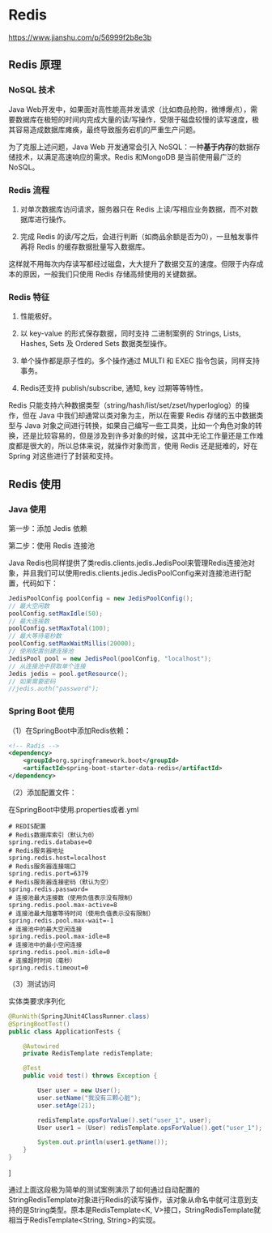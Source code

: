 # Redis

https://www.jianshu.com/p/56999f2b8e3b

## Redis 原理

### NoSQL 技术

Java Web开发中，如果面对高性能高并发请求（比如商品抢购，微博爆点），需要数据库在极短的时间内完成大量的读/写操作，受限于磁盘较慢的读写速度，极其容易造成数据库瘫痪，最终导致服务宕机的严重生产问题。

为了克服上述问题，Java Web 开发通常会引入 NoSQL：一种**基于内存**的数据存储技术，以满足高速响应的需求。Redis 和MongoDB 是当前使用最广泛的 NoSQL。

### Redis 流程

1. 对单次数据库访问请求，服务器只在 Redis 上读/写相应业务数据，而不对数据库进行操作。

2. 完成 Redis 的读/写之后，会进行判断（如商品余额是否为0），一旦触发事件再将 Redis 的缓存数据批量写入数据库。

这样就不用每次内存读写都经过磁盘，大大提升了数据交互的速度。但限于内存成本的原因，一般我们只使用 Redis 存储高频使用的关键数据。

### Redis 特征

1. 性能极好。

2. 以 key-value 的形式保存数据，同时支持 二进制案例的 Strings, Lists, Hashes, Sets 及 Ordered Sets 数据类型操作。
   
3. 单个操作都是原子性的。多个操作通过 MULTI 和 EXEC 指令包装，同样支持事务。

4. Redis还支持 publish/subscribe, 通知, key 过期等等特性。





Redis 只能支持六种数据类型（string/hash/list/set/zset/hyperloglog）的操作，但在 Java 中我们却通常以类对象为主，所以在需要 Redis 存储的五中数据类型与 Java 对象之间进行转换，如果自己编写一些工具类，比如一个角色对象的转换，还是比较容易的，但是涉及到许多对象的时候，这其中无论工作量还是工作难度都是很大的，所以总体来说，就操作对象而言，使用 Redis 还是挺难的，好在 Spring 对这些进行了封装和支持。

## Redis 使用

### Java 使用

第一步：添加 Jedis 依赖

第二步：使用 Redis 连接池

Java Redis也同样提供了类redis.clients.jedis.JedisPool来管理Redis连接池对象，并且我们可以使用redis.clients.jedis.JedisPoolConfig来对连接池进行配置，代码如下：

```java
JedisPoolConfig poolConfig = new JedisPoolConfig();
// 最大空闲数
poolConfig.setMaxIdle(50);
// 最大连接数
poolConfig.setMaxTotal(100);
// 最大等待毫秒数
poolConfig.setMaxWaitMillis(20000);
// 使用配置创建连接池
JedisPool pool = new JedisPool(poolConfig, "localhost");
// 从连接池中获取单个连接
Jedis jedis = pool.getResource();
// 如果需要密码
//jedis.auth("password");
```


### Spring Boot 使用

（1）在SpringBoot中添加Redis依赖：
```xml
<!-- Radis -->
<dependency>
    <groupId>org.springframework.boot</groupId>
    <artifactId>spring-boot-starter-data-redis</artifactId>
</dependency>
```
（2）添加配置文件：

在SpringBoot中使用.properties或者.yml
```properties
# REDIS配置
# Redis数据库索引（默认为0）
spring.redis.database=0
# Redis服务器地址
spring.redis.host=localhost
# Redis服务器连接端口
spring.redis.port=6379
# Redis服务器连接密码（默认为空）
spring.redis.password=
# 连接池最大连接数（使用负值表示没有限制）
spring.redis.pool.max-active=8
# 连接池最大阻塞等待时间（使用负值表示没有限制）
spring.redis.pool.max-wait=-1
# 连接池中的最大空闲连接
spring.redis.pool.max-idle=8
# 连接池中的最小空闲连接
spring.redis.pool.min-idle=0
# 连接超时时间（毫秒）
spring.redis.timeout=0
```

（3）测试访问

实体类要求序列化

```java
@RunWith(SpringJUnit4ClassRunner.class)
@SpringBootTest()
public class ApplicationTests {

    @Autowired
    private RedisTemplate redisTemplate;

    @Test
    public void test() throws Exception {

        User user = new User();
        user.setName("我没有三颗心脏");
        user.setAge(21);

        redisTemplate.opsForValue().set("user_1", user);
        User user1 = (User) redisTemplate.opsForValue().get("user_1");

        System.out.println(user1.getName());
    }
}
```
]



通过上面这段极为简单的测试案例演示了如何通过自动配置的StringRedisTemplate对象进行Redis的读写操作，该对象从命名中就可注意到支持的是String类型。原本是RedisTemplate<K, V>接口，StringRedisTemplate就相当于RedisTemplate<String, String>的实现。

